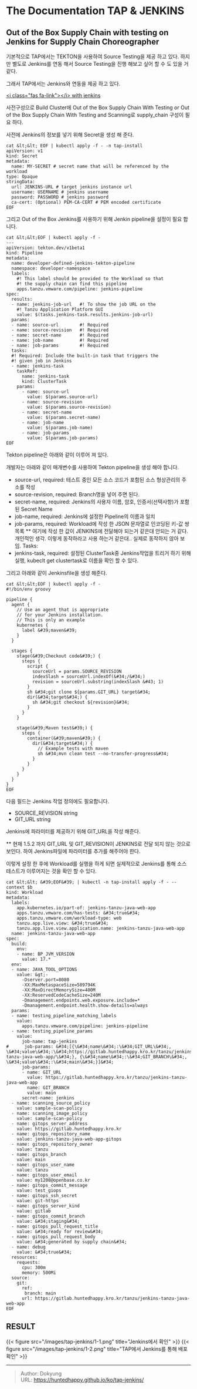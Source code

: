 # The Documentation TAP &amp; JENKINS


## Out of the Box Supply Chain with testing on Jenkins for Supply Chain Choreographer

기본적으로 TAP에서는 TEKTON을 사용하여 Source Testing을 제공 하고 있다. 하지만 별도로 Jenkins를 연동 해서 Source Testing을 진행 해보고 싶어 할 수 도 있을 거 같다. 

그래서 TAP에서는 Jenkins와 연동을 제공 하고 있다.

[&lt;i class=&#34;fas fa-link&#34;&gt;&lt;/i&gt; with jenkins](https://docs.vmware.com/en/VMware-Tanzu-Application-Platform/1.5/tap/scc-ootb-supply-chain-testing-with-jenkins.html)

사전구성으로 Build Cluster에 Out of the Box Supply Chain With Testing or Out of the Box Supply Chain With Testing and Scanning로 supply_chain 구성이 필요 하다.

사전에 Jenkins의 정보를 넣기 위해 Secret을 생성 해 준다.
```shell
cat &lt;&lt; EOF | kubectl apply -f - -n tap-install
apiVersion: v1
kind: Secret
metadata:
  name: MY-SECRET # secret name that will be referenced by the workload
type: Opaque
stringData:
  url: JENKINS-URL # target jenkins instance url
  username: USERNAME # jenkins username
  password: PASSWORD # jenkins password
  ca-cert: (Optional) PEM-CA-CERT # PEM encoded certificate
EOF
```
그리고 Out of the Box Jenkins를 사용하기 위해 Jenkin pipeline을 설정이 필요 합니다.

```shell
cat &lt;&lt;EOF | kubectl apply -f -
---
apiVersion: tekton.dev/v1beta1
kind: Pipeline
metadata:
  name: developer-defined-jenkins-tekton-pipeline
  namespace: developer-namespace
  labels:
    #! This label should be provided to the Workload so that
    #! the supply chain can find this pipeline
    apps.tanzu.vmware.com/pipeline: jenkins-pipeline
spec:
  results:
  - name: jenkins-job-url   #! To show the job URL on the
    #! Tanzu Application Platform GUI
    value: $(tasks.jenkins-task.results.jenkins-job-url)
  params:
  - name: source-url        #! Required
  - name: source-revision   #! Required
  - name: secret-name       #! Required
  - name: job-name          #! Required
  - name: job-params        #! Required
  tasks:
  #! Required: Include the built-in task that triggers the
  #! given job in Jenkins
  - name: jenkins-task
    taskRef:
      name: jenkins-task
      kind: ClusterTask
    params:
      - name: source-url
        value: $(params.source-url)
      - name: source-revision
        value: $(params.source-revision)
      - name: secret-name
        value: $(params.secret-name)
      - name: job-name
        value: $(params.job-name)
      - name: job-params
        value: $(params.job-params)
EOF 
```

Tekton pipeline은 아래와 같이 이루어 져 있다.

개발자는 아래와 같이 매개변수를 사용하여 Tekton pipeline을 생성 해야 합니다.

- source-url, required: 테스트 중인 모든 소스 코드가 포함된 소스 형상관리의 주소를 작성
- source-revision, required: Branch명을 넣어 주면 된다.
- secret-name, required: Jenkins의 사용자 이름, 암호, 인증서(선택사항)가 포함된 Secret Name
- job-name, required: Jenkins에 설정한 Pipeline의 이름과 일치
- job-params, required: Workload에 작성 한 JSON 문자열로 인코딩된 키-값 쌍 목록 
   ** 여기에 작성 한 값이 JENKINS에 전달해야 되는거 같은대 안되는 거 같다. 개인적인 생각. 이렇게 동작하라고 사용 하는거 같은대.. 실제로 동작하지 않아 보임.
Tasks:
- jenkins-task, required: 설정된 ClusterTask중 Jenkins작업을 트리거 하기 위해 실행, kubeclt get clustertask로 이름을 확인 할 수 있다.

그리고 아래와 같이 Jenkinsfile을 생성 해준다.
```shell
cat &lt;&lt;EOF | kubectl apply -f -
#!/bin/env groovy

pipeline {
  agent {
    // Use an agent that is appropriate 
    // for your Jenkins installation. 
    // This is only an example
    kubernetes { 
      label &#39;maven&#39;
    }
  }

  stages {
    stage(&#39;Checkout code&#39;) {
      steps {
        script {
          sourceUrl = params.SOURCE_REVISION
          indexSlash = sourceUrl.indexOf(&#34;/&#34;)
          revision = sourceUrl.substring(indexSlash &#43; 1)
        }
        sh &#34;git clone ${params.GIT_URL} target&#34;
        dir(&#34;target&#34;) {
          sh &#34;git checkout ${revision}&#34;
        }
      }
    }

    stage(&#39;Maven test&#39;) {
      steps {
        container(&#39;maven&#39;) {
          dir(&#34;target&#34;) {
            // Example tests with maven
            sh &#34;mvn clean test --no-transfer-progress&#34;
          }
        }
      }
    }
  }
}
EOF 
```

다음 필드는 Jenkins 작업 정의에도 필요합니다.

- SOURCE_REVISION string
- GIT_URL string

Jenkins에 파라미터를 제공하기 위해 GIT_URL을 작성 해준다. 

** 현재 1.5.2 까지 GIT_URL 및 GIT_REVISION이 JENKINS로 전달 되지 않는 것으로 보인다. 하여 Jenkins파일에 파라미터를 추가를 해주어야 한다.

이렇게 설정 한 후에 Workload를 실행을 하게 되면 실제적으로 Jenkins를 통해 소스테스트가 이루어지는 것을 확인 할 수 있다.
```shell
cat &lt;&lt; &#39;EOF&#39; | kubectl -n tap-install apply -f - --context $b
kind: Workload
metadata:
  labels:
    app.kubernetes.io/part-of: jenkins-tanzu-java-web-app
    apps.tanzu.vmware.com/has-tests: &#34;true&#34;
    apps.tanzu.vmware.com/workload-type: web
    tanzu.app.live.view: &#34;true&#34;
    tanzu.app.live.view.application.name: jenkins-tanzu-java-web-app
  name: jenkins-tanzu-java-web-app
spec:
  build:
    env:
    - name: BP_JVM_VERSION
      value: 17.*
  env:
  - name: JAVA_TOOL_OPTIONS
    value: &gt;-
      -Dserver.port=8080
      -XX:MaxMetaspaceSize=589794K
      -XX:MaxDirectMemorySize=400M
      -XX:ReservedCodeCacheSize=240M
      -Dmanagement.endpoints.web.exposure.include=*
      -Dmanagement.endpoint.health.show-details=always
  params:
  - name: testing_pipeline_matching_labels
    value:
      apps.tanzu.vmware.com/pipeline: jenkins-pipeline
  - name: testing_pipeline_params
    value:
      job-name: tap-jenkins
#      job-params: &#34;[{\&#34;name\&#34;:\&#34;GIT_URL\&#34;, \&#34;value\&#34;:\&#34;https://gitlab.huntedhappy.kro.kr/tanzu/jenkins-tanzu-java-web-app/\&#34;}, {\&#34;name\&#34;:\&#34;GIT_BRANCH\&#34;, \&#34;value\&#34;:\&#34;main\&#34;}]&#34;
      job-params:
      - name: GIT_URL
        value: https://gitlab.huntedhappy.kro.kr/tanzu/jenkins-tanzu-java-web-app
        name: GIT_BRANCH
        value: main
      secret-name: jenkins
  - name: scanning_source_policy
    value: sample-scan-policy
  - name: scanning_image_policy
    value: sample-scan-policy
  - name: gitops_server_address
    value: https://gitlab.huntedhappy.kro.kr
  - name: gitops_repository_name
    value: jenkins-tanzu-java-web-app-gitops
  - name: gitops_repository_owner
    value: tanzu
  - name: gitops_branch
    value: main
  - name: gitops_user_name
    value: tanzu
  - name: gitops_user_email
    value: my1208@openbase.co.kr
  - name: gitops_commit_message
    value: test_giops
  - name: gitops_ssh_secret
    value: git-https
  - name: gitops_server_kind
    value: gitlab
  - name: gitops_commit_branch
    value: &#34;staging&#34;
  - name: gitops_pull_request_title
    value: &#34;ready for review&#34;
  - name: gitops_pull_request_body
    value: &#34;generated by supply chain&#34;
  - name: debug
    value: &#34;true&#34;
  resources:
    requests:
      cpu: 300m
      memory: 500Mi
  source:
    git:
      ref:
       branch: main
      url: https://gitlab.huntedhappy.kro.kr/tanzu/jenkins-tanzu-java-web-app
EOF
```
## RESULT
{{&lt; figure src=&#34;/images/tap-jenkins/1-1.png&#34; title=&#34;Jenkins에서 확인&#34; &gt;}}
{{&lt; figure src=&#34;/images/tap-jenkins/1-2.png&#34; title=&#34;TAP에서 Jenkins를 통해 배포 확인&#34; &gt;}}

---

> Author: Dokyung  
> URL: https://huntedhappy.github.io/ko/tap-jenkins/  

